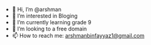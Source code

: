 - 👋 Hi, I’m @arshman
- 👀 I’m interested in Bloging
- 🌱 I’m currently learning grade 9
- 💞️ I’m looking to a free domain
- 📫 How to reach me: arshmanbinfayyaz1@gmail.com

<!---
arshmanbinfayyaz/arshmanbinfayyaz is a ✨ special ✨ repository because its `README.md` (this file) appears on your GitHub profile.
You can click the Preview link to take a look at your changes.
--->
